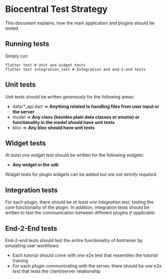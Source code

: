 # Biocentral Test Strategy

This document explains, how the main application and plugins should be tested.

## Running tests

Simply run:
```shell
flutter test # Unit and widget tests
flutter test integration_test # Integration and end-2-end tests
```

## Unit tests

Unit tests should be written *generously* for the following areas:
* data/*_api.dart => **Anything related to handling files from user input or the server**
* model => **Any class (besides plain data classes or enums) or functionality in the model should have unit tests**
* bloc => **Any bloc should have unit tests**

## Widget tests

*At least one widget test* should be written for the following widgets:
* **Any widget in the _sdk_**

Widget tests for plugin widgets can be added but *are not strictly required*.

## Integration tests

For each plugin, there should be *at least one integration test*, testing the core functionality of the plugin.
In addition, integration tests should be written to test the communication between different plugins *if applicable*.

## End-2-End tests

End-2-end tests should test the entire functionality of biotrainer by emulating user workflows:
* Each tutorial should come with *one* e2e test that resembles the tutorial training
* For each plugin communicating with the server, there should be *one* e2e test that tests the 
client/server relationship
